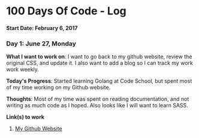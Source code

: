 # 100 Days Of Code - Log
#### Start Date: February 6, 2017


### Day 1: June 27, Monday
**What I want to work on**: I want to go back to my github website, review the original CSS, and update it. I also want to add a blog so I can track my work work weekly.

**Today's Progress**: Started learning Golang at Code School, but spent most of my time working on my Github website.

**Thoughts**: Most of my time was spent on reading documentation, and not writing as much code as I hoped. Also looks like I will want to learn SASS.

**Link(s) to work**
1. [My Github Website](https://github.com/dlaguerta/dlaguerta.github.io)
